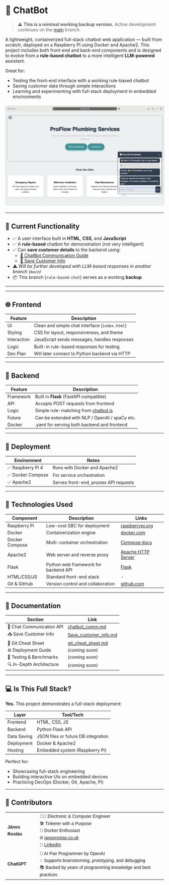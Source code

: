 # 🤖 ChatBot

> ⚠️ **This is a minimal working backup version.** Active development continues on the [main](https://github.com/Janos11/chatBot/tree/main) branch.


A lightweight, containerized full-stack chatbot web application — built from scratch, deployed on a Raspberry Pi using Docker and Apache2. This project includes both front-end and back-end components and is designed to evolve from a **rule-based chatbot** to a more intelligent **LLM-powered** assistant.

Great for:
- Testing the front-end interface with a working rule-based chatbot
- Saving customer data through simple interactions
- Learning and experimenting with full-stack deployment in embedded environments

<div style="text-align: center; margin: 20px 0;">
  <img 
    src="screenshots/Screenshot_2025-07-17_at_21.45.30.png" 
    width="640" 
    alt="Screenshot from July 17, 2025"
    style="max-width: 100%; height: auto; border: 1px solid #ddd; border-radius: 4px;"
  >
</div>

---

## 🧪 Current Functionality

- ✅ A user interface built in **HTML**, **CSS**, and **JavaScript**
- ✅ A **rule-based** chatbot for demonstration (not very intelligent)
- ✅ Can **save customer details** to the backend using:
  - [📄 ChatBot Communication Guide](documents/chatbot_comm.md)
  - [🧾 Save Customer Info](documents/Save_customer_info.md)
- ⚠️ *Will be further developed with LLM-based responses in another branch (`main`)*
- 📦 This branch (`rule-based-chat`) serves as a working **backup**

---

---

## 🌐 Frontend

| Feature | Description |
|--------|-------------|
| UI | Clean and simple chat interface (`index.html`) |
| Styling | CSS for layout, responsiveness, and theme |
| Interaction | JavaScript sends messages, handles responses |
| Logic | Built-in rule-based responses for testing |
| Dev Plan | Will later connect to Python backend via HTTP |

---

## 🧠 Backend

| Feature | Description                                                 |
|--------|-------------------------------------------------------------|
| Framework | Built in **Flask** (FastAPI compatible)                     |
| API | Accepts POST requests from frontend                         |
| Logic | Simple rule-matching from [chatbot.js](frontend/chatbot.js) |
| Future | Can be extended with NLP / OpenAI / spaCy etc.              |
| Docker | .yaml for serving both backend and frontend                 |

---

## 🚀 Deployment

| Environment | Notes |
|-------------|-------|
| ✅ Raspberry Pi 4 | Runs with Docker and Apache2 |
| ✅ Docker Compose | For service orchestration |
| ✅ Apache2 | Serves front-end, proxies API requests |

---

## 📄 Technologies Used

| Component       | Description | Links |
|----------------|-------------|-------|
| Raspberry Pi   | Low-cost SBC for deployment | [raspberrypi.org](https://www.raspberrypi.com) |
| Docker         | Containerization engine | [docker.com](https://www.docker.com) |
| Docker Compose | Multi-container orchestration | [Compose docs](https://docs.docker.com/compose/) |
| Apache2        | Web server and reverse proxy | [Apache HTTP Server](https://httpd.apache.org) |
| Flask          | Python web framework for backend API | [Flask](https://flask.palletsprojects.com) |
| HTML/CSS/JS    | Standard front-end stack | - |
| Git & GitHub   | Version control and collaboration | [github.com](https://github.com) |

---

## 📌 Documentation

| Section                   | Link |
|---------------------------|------|
| 📜 Chat Communication API | [chatbot_comm.md](documents/chatbot_comm.md) |
| 📥 Save Customer Info     | [Save_customer_info.md](documents/Save_customer_info.md) |
| 🔧 Git Cheat Sheet        | [git_cheat_sheet.md](https://github.com/Janos11/Robot_Web_Controller/blob/master/git_cheat_sheet.md) |
| ⚙️ Deployment Guide       | _(coming soon)_ |
| 🧪 Testing & Benchmarks   | _(coming soon)_ |
| 🔍 In-Depth Architecture  | _(coming soon)_ |

---

## 💻 Is This Full Stack?

**Yes.** This project demonstrates a full-stack deployment:

| Layer      | Tool/Tech |
|------------|-----------|
| Frontend   | HTML, CSS, JS |
| Backend    | Python Flask API |
| Data Saving| JSON files or future DB integration |
| Deployment | Docker & Apache2 |
| Hosting    | Embedded system (Raspberry Pi) |

Perfect for:
- Showcasing full-stack engineering
- Building interactive UIs on embedded devices
- Practicing DevOps (Docker, Git, Apache, Pi)

---

## 🤝 Contributors

<table style="font-family: Arial, sans-serif; line-height: 1.6;">
  <tr>
    <td><strong>János Rostás</strong></td>
    <td>
      👨‍💻 Electronic & Computer Engineer<br>
      🛠️ Tinkerer with a Purpose<br>
      🐳 Docker Enthusiast<br>
      🌐 <a href="https://janosrostas.co.uk" target="_blank">janosrostas.co.uk</a><br>
      🔗 <a href="https://www.linkedin.com/in/janos-rostas/" target="_blank">LinkedIn</a>
    </td>
  </tr>
  <tr>
    <td><strong>ChatGPT</strong></td>
    <td>
      🤖 AI Pair Programmer by OpenAI<br>
      💡 Supports brainstorming, prototyping, and debugging<br>
      📚 Backed by years of programming knowledge and best practices
    </td>
  </tr>
</table>
